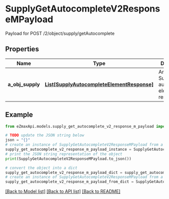 # SupplyGetAutocompleteV2ResponseMPayload

Payload for POST /2/object/supply/getAutocomplete

## Properties

Name | Type | Description | Notes
------------ | ------------- | ------------- | -------------
**a_obj_supply** | [**List[SupplyAutocompleteElementResponse]**](SupplyAutocompleteElementResponse.md) | An array of Supply autocomplete element response. | 

## Example

```python
from eZmaxApi.models.supply_get_autocomplete_v2_response_m_payload import SupplyGetAutocompleteV2ResponseMPayload

# TODO update the JSON string below
json = "{}"
# create an instance of SupplyGetAutocompleteV2ResponseMPayload from a JSON string
supply_get_autocomplete_v2_response_m_payload_instance = SupplyGetAutocompleteV2ResponseMPayload.from_json(json)
# print the JSON string representation of the object
print(SupplyGetAutocompleteV2ResponseMPayload.to_json())

# convert the object into a dict
supply_get_autocomplete_v2_response_m_payload_dict = supply_get_autocomplete_v2_response_m_payload_instance.to_dict()
# create an instance of SupplyGetAutocompleteV2ResponseMPayload from a dict
supply_get_autocomplete_v2_response_m_payload_from_dict = SupplyGetAutocompleteV2ResponseMPayload.from_dict(supply_get_autocomplete_v2_response_m_payload_dict)
```
[[Back to Model list]](../README.md#documentation-for-models) [[Back to API list]](../README.md#documentation-for-api-endpoints) [[Back to README]](../README.md)


